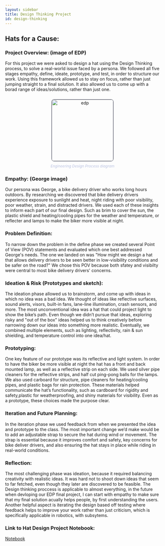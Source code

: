 ```yaml
---
layout: sidebar
title: Design Thinking Project
id: design-thinking
---
```


## Hats for a Cause:

### Project Overview: (image of EDP)
For this project we were asked to design a hat using the Design Thinking process, to solve a real-world issue faced by a persona. We followed all five stages empathy, define, ideate, prototype, and test, in order to structure our work. Using this framework allowed us to stay on focus, rather than just jumping straight to a final solution. It also allowed us to come up with a borad range of ideas/solutions, rather than just one.
<figure style="text-align: center; margin: 1.5rem 0;">
  <img src="{{ site.baseurl }}/assets/images/steam/edp.png" alt="edp" width="200" style="border-radius: 8px; border: 1px solid #363a4f;"/>
  <figcaption style="color: #b8c0e0; font-size: 0.85em; margin-top: 0.5rem; font-style: italic;">Engineering Design Process diagram</figcaption>
</figure>

### Empathy: (George image)
Our persona was George, a bike delivery driver who works long hours outdoors. By researching we discovered that bike delivery drivers experience exposure to sunlight and heat, night riding with poor visibility, poor weather, strain, and distracted drivers. We used each of these insights to inform each part of our final design. Such as brim to cover the sun, the plastic shield and heating/cooling pipes for the weather and temperature, or reflecter and lamps to make the biker more visible at night. 


### Problem Definition:
To narrow down the problem in the define phase we created several Point of View (POV) statements and evaluated which one best addressed George's needs. The one we landed on was "How might we design a hat that allows delivery drivers to be seen better in low-visibility conditions and be safer on the road?" We chose this POV because both sfatey and visibilty were central to most bike delivery drivers' concerns. 


### Ideation & Risk (Prototypes and sketch): 
The ideation phase allowed us to brainstorm, and come up with ideas in which no idea was a bad idea. We thought of ideas like reflective surfaces, sound alerts, visors, built-in fans, lane-line illumination, crash sensors, and more. The most unconventional idea was a hat that could project light to show the bike’s path. Even though we didn’t pursue that ideas, exploring risky and "out of the box" ideas helped us to think creatively before narrowing down our ideas into something more realistic. Eventually, we combined multiple elements, such as lighting, reflectivity, rain & sun shielding, and temperature control into one idea/hat.


### Prototyping:
One key feature of our prototype was its reflective and light system. In order to have the biker be more visible at night the hat has a front and back mounted lamp, as well as a reflective strip on each side. We used silver pipe cleaners for the reflective strips, and half cut ping-pong balls for the lamps. We also used carboard for structure, pipe cleaners for heating/cooling pipes, and plastic bags for rain protection. These materials helped communicate the hat’s functionality, such as cardboard for rigidity and safety,plastic for weatherproofing, and shiny materials for visibility. Even as a prototype, these choices made the purpose clear.


### Iteration and Future Planning:
In the iteration phase we used feedback from when we presented the idea and prototype to the class. The most important change we’d make would be to add an adjustable strap to secure the hat during wind or movement. The strap is essential because it improves comfort and safety, key concerns for bike deliver drivers, and also ensuring the hat stays in place while riding in real-world conditions. 


### Reflection:
The most challenging phase was ideation, because it required balancing creativity with realistic ideas. It was hard not to shoot down ideas that seem to far fetched, even though they later are discovered to be feasible. The Design thinking proccess is applicable to almost everything, in the future when devloping our EDP final project, I can start with empathy to make sure that my final solution acually helps people, by first understanding the users. Another helpful aspect is iterating the design based off testing where feedback helps to improve your work rather than just criticism, which is specifically applicable in robotics, with subsytems. 


### Link to Hat Design Project Notebook:
[Notebook](https://docs.google.com/presentation/d/1UQI5ie9ZjemcLRWDiWy0Xm6VkzQDSZ2wSnxv40Eyrz0/edit?usp=sharing)